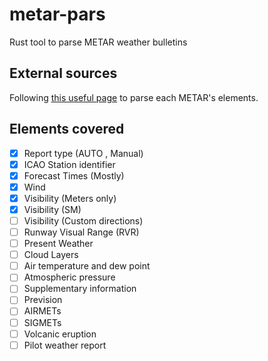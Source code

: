 # metar-pars

Rust tool to parse METAR weather bulletins

## External sources
Following [this useful page](https://wiki.ivao.aero/en/home/training/documentation/METAR_explanation) to parse each METAR's elements.

## Elements covered 

- [x] Report type (AUTO , Manual)
- [x] ICAO Station identifier
- [x] Forecast Times (Mostly)
- [x] Wind
- [x] Visibility (Meters only)
- [x] Visibility (SM)
- [ ] Visibility (Custom directions)
- [ ] Runway Visual Range (RVR)
- [ ] Present Weather
- [ ] Cloud Layers
- [ ] Air temperature and dew point
- [ ] Atmospheric pressure
- [ ] Supplementary information
- [ ] Prevision
- [ ] AIRMETs
- [ ] SIGMETs
- [ ] Volcanic eruption
- [ ] Pilot weather report
